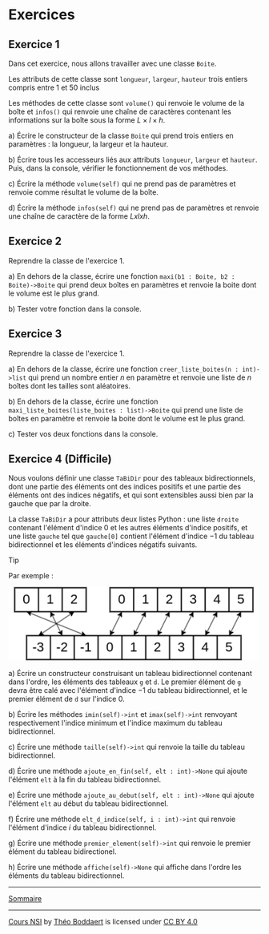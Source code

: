 # Exercices

## Exercice 1

Dans cet exercice, nous allons travailler avec une classe `Boite`.

Les attributs de cette classe sont `longueur`, `largeur`, `hauteur` trois entiers compris entre 1 et 50 inclus

Les méthodes de cette classe sont `volume()` qui renvoie le volume de la boîte et `infos()` qui renvoie une chaîne de caractères contenant les informations sur la boîte sous la forme $L×l×h$.

a) Écrire le constructeur de la classe `Boite` qui prend trois entiers en paramètres : la longueur, la largeur et la hauteur.

b) Écrire tous les accesseurs liés aux attributs `longueur`, `largeur` et `hauteur`. Puis, dans la console, vérifier le fonctionnement de vos méthodes.

c) Écrire la méthode `volume(self)` qui ne prend pas de paramètres et renvoie comme résultat le volume de la boîte.

d) Écrire la méthode `infos(self)` qui ne prend pas de paramètres et renvoie une chaîne de caractère de la forme $Lxlxh$.

## Exercice 2

Reprendre la classe de l'exercice $1$.

a) En dehors de la classe, écrire une fonction `maxi(b1 : Boite, b2 : Boite)->Boite` qui prend deux boîtes en paramètres et renvoie la boite dont le volume est le plus grand.

b) Tester votre fonction dans la console.

## Exercice 3

Reprendre la classe de l'exercice $1$.

a) En dehors de la classe, écrire une fonction `creer_liste_boites(n : int)->list` qui prend un nombre entier $n$ en paramètre et renvoie une liste de $n$ boîtes dont les tailles sont aléatoires.

b) En dehors de la classe, écrire une fonction `maxi_liste_boites(liste_boites : list)->Boite` qui prend une liste de boîtes en paramètre et renvoie la boite dont le volume est le plus grand.

c) Tester vos deux fonctions dans la console.

## Exercice 4 (Difficile)

Nous voulons définir une classe `TaBiDir` pour des tableaux bidirectionnels, dont une partie des éléments ont des indices positifs et une partie des éléments ont des indices négatifs, et qui sont extensibles aussi bien par la gauche que par la droite.

La classe `TaBiDir` a pour attributs deux listes Python : une liste `droite` contenant l'élément d'indice $0$ et les autres éléments d'indice positifs, et une liste `gauche` tel que `gauche[0]` contient l'élément d'indice $-1$ du tableau bidirectionnel et les éléments d'indices négatifs suivants.

> [!TIP]
> Par exemple :
>
> <img src="./../img/tableau_bidirectionnel.png" width=500>

a) Écrire un constructeur construisant un tableau bidirectionnel contenant dans l'ordre, les éléments des tableaux `g` et `d`. Le premier élément de `g` devra être calé avec l'élément d'indice $-1$ du tableau bidirectionnel, et le premier élément de `d` sur l'indice $0$.

b) Écrire les méthodes `imin(self)->int` et `imax(self)->int` renvoyant respectivement l'indice minimum et l'indice maximum du tableau bidirectionnel.

c) Écrire une méthode `taille(self)->int` qui renvoie la taille du tableau bidirectionnel.

d) Écrire une méthode `ajoute_en_fin(self, elt : int)->None` qui ajoute l'élément `elt` à la fin du tableau bidirectionnel.

e) Écrire une méthode `ajoute_au_debut(self, elt : int)->None` qui ajoute l'élément `elt` au début du tableau bidirectionnel.

f) Écrire une méthode `elt_d_indice(self, i : int)->int` qui renvoie l'élément d'indice $i$ du tableau bidirectionnel.

g) Écrire une méthode `premier_element(self)->int` qui renvoie le premier élément du tableau bidirectionel.

h) Écrire une méthode `affiche(self)->None` qui affiche dans l'ordre les éléments du tableau bidirectionnel.

_______________

[Sommaire](./../../../README.md)

___________

<p xmlns:cc="http://creativecommons.org/ns#" xmlns:dct="http://purl.org/dc/terms/"><a property="dct:title" rel="cc:attributionURL" href="https://github.com/boddaert/nsi">Cours NSI</a> by <a rel="cc:attributionURL dct:creator" property="cc:attributionName" href="https://github.com/boddaert">Théo Boddaert</a> is licensed under <a href="https://creativecommons.org/licenses/by/4.0/?ref=chooser-v1" target="_blank" rel="license noopener noreferrer" style="display:inline-block;">CC BY 4.0</a>  <img style="height:22px!important;margin-left:3px;vertical-align:text-bottom;" src="https://mirrors.creativecommons.org/presskit/icons/cc.svg?ref=chooser-v1" alt="">  <img style="height:22px!important;margin-left:3px;vertical-align:text-bottom;" src="https://mirrors.creativecommons.org/presskit/icons/by.svg?ref=chooser-v1" alt=""></p> 
